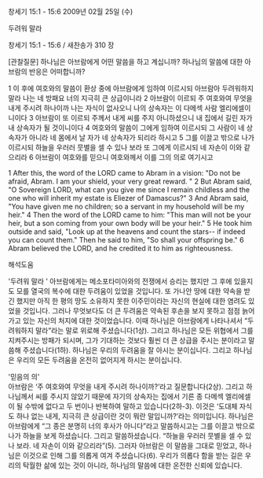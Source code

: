 창세기 15:1 - 15:6 
2009년 02월 25일 (수)

두려워 말라



창세기 15:1 - 15:6 / 새찬송가 310 장

[관찰질문]
하나님은 아브람에게 어떤 말씀을 하고 계십니까?
하나님의 말씀에 대한 아브람의 반응은 어떠합니까?

1 이 후에 여호와의 말씀이 환상 중에 아브람에게 임하여 이르시되 아브람아 두려워하지 말라 나는 네 방패요 너의 지극히 큰 상급이니라 
2 아브람이 이르되 주 여호와여 무엇을 내게 주시려 하나이까 나는 자식이 없사오니 나의 상속자는 이 다메섹 사람 엘리에셀이니이다 
3 아브람이 또 이르되 주께서 내게 씨를 주지 아니하셨으니 내 집에서 길린 자가 내 상속자가 될 것이니이다 
4 여호와의 말씀이 그에게 임하여 이르시되 그 사람이 네 상속자가 아니라 네 몸에서 날 자가 네 상속자가 되리라 하시고 
5 그를 이끌고 밖으로 나가 이르시되 하늘을 우러러 뭇별을 셀 수 있나 보라 또 그에게 이르시되 네 자손이 이와 같으리라 
6 아브람이 여호와를 믿으니 여호와께서 이를 그의 의로 여기시고 

1 After this, the word of the LORD came to Abram in a vision: "Do not be afraid, Abram. I am your shield, your very great reward. " 
2 But Abram said, "O Sovereign LORD, what can you give me since I remain childless and the one who will inherit my estate is Eliezer of Damascus?" 
3 And Abram said, "You have given me no children; so a servant in my household will be my heir." 
4 Then the word of the LORD came to him: "This man will not be your heir, but a son coming from your own body will be your heir." 
5 He took him outside and said, "Look up at the heavens and count the stars-- if indeed you can count them." Then he said to him, "So shall your offspring be." 
6 Abram believed the LORD, and he credited it to him as righteousness.

해석도움





'두려워 말라 ' 
아브람에게는 메소포타미아와의 전쟁에서 승리는 했지만 그 후에 있을지도 모를 열국의 복수에 대한 두려움이 있었을 것입니다. 또 가나안 땅에 대한 약속을 받긴 했지만 아직 한 평의 땅도 소유하지 못한 이주민이라는 자신의 현실에 대한 염려도 있었을 것입니다. 그러나 무엇보다도 더 큰 두려움은 약속된 후손을 보지 못하고 점점 늙어가고 있는 자신의 처지에 대한 것이었습니다. 이때 하나님은 아브람에게 나타나셔서 “두려워하지 말라”라는 말로 위로해 주셨습니다(1상). 그리고 하나님은 모든 위협에서 그를 지켜주시는 방패가 되시며, 그가 기대하는 것보다 훨씬 더 큰 상급을 주시는 분이라고 말씀해 주셨습니다(1하). 하나님은 우리의 두려움을 잘 아시는 분이십니다. 그리고 하나님은 우리의 모든 두려움을 온전히 없어지게 하시는 분이십니다.         

'믿음의 의'  
아브람은 ‘주 여호와여 무엇을 내게 주시려 하나이까?’라고 질문합니다(2상). 그리고 하나님께서 씨를 주시지 않았기 때문에 자기의 상속자는 집에서 기른 종 다메섹 엘리에셀이 될 수밖에 없다고 두 번이나 반복하여 말하고 있습니다(2하-3). 이것은 ‘도대체 자식도 하나 없는 내게, 지극히 큰 상급이란 것이 뭐란 말입니까?’라는 의미입니다. 하나님은 아브람에게 “그 종은 분명히 너의 후사가 아니다”라고 말씀하시고는 그를 이끌고 밖으로 나가 하늘을 보게 하셨습니다. 그리고 말씀하셨습니다. “하늘을 우러러 뭇별을 셀 수 있나 보라. 네 자손이 이와 같으리라”(5). 그러자 아브람은 이 말씀을 그대로 믿었고, 하나님은 이것으로 인해 그를 의롭게 여겨 주셨습니다(6). 우리가 의롭다 함을 받는 길은 우리의 탁월한 삶에 있는 것이 아니라, 하나님의 말씀에 대한 온전한 신뢰에 있습니다.